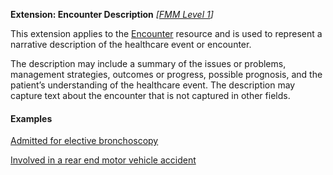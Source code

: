 **Extension: Encounter Description** *[[FMM Level 1](guidance.html)]*

This extension applies to the [Encounter](http://hl7.org/fhir/encounter.html) resource and is used to represent a narrative description of the healthcare event or encounter.

The description may include a summary of the issues or problems, management strategies, outcomes or progress, possible prognosis, and the patient’s understanding of the healthcare event. The description may capture text about the encounter that is not captured in other fields.

#### Examples

[Admitted for elective bronchoscopy](Encounter-encounter-example0.html)

[Involved in a rear end motor vehicle accident](Encounter-encounter-example1.html)
